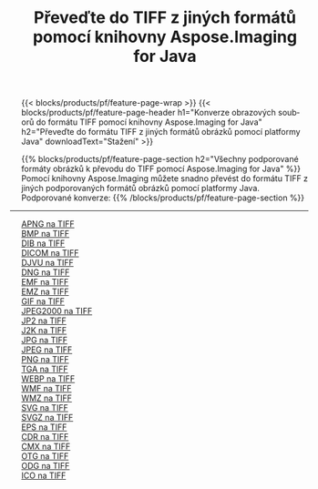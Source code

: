 ﻿---
title: Převeďte do TIFF z jiných formátů pomocí knihovny Aspose.Imaging for Java 
weight: 3920
url: /cs/java/conversion/to/tiff 
lang: cs
langdirlevel: 2
locales: zh-hans,ja,it,ru,de,es,fr,nl,id,lt,pl,pt,vi,tr,ko,zh-hant,ar,hi,th,sv,cs,uk,he
description: Pomocí Aspose.Imaging můžete převést do TIFF z jiných formátů pomocí Java
---

{{< blocks/products/pf/feature-page-wrap >}}
{{< blocks/products/pf/feature-page-header h1="Konverze obrazových souborů do formátu TIFF pomocí knihovny Aspose.Imaging for Java" h2="Převeďte do formátu TIFF z jiných formátů obrázků pomocí platformy Java" downloadText="Stažení" >}}


{{% blocks/products/pf/feature-page-section  h2="Všechny podporované formáty obrázků k převodu do TIFF pomocí Aspose.Imaging for Java" %}}
Pomocí knihovny Aspose.Imaging můžete snadno převést do formátu TIFF z jiných podporovaných formátů obrázků pomocí platformy Java.
<br/>
Podporované konverze:
{{% /blocks/products/pf/feature-page-section %}}
<div class="container-fluid productfamilypage bg-gray">
    <div class="convertypes bg-gray agp-content section">
        <div class="container">
		<hr style="margin-left:-20px;"/>
		<div class="row other-converters">
		    <div class='col-md-2 other-converter remove-lp remove-rp'><a href="/imaging/cs/java/conversion/apng-to-tiff" >APNG na TIFF</a></div>
<div class='col-md-2 other-converter remove-lp remove-rp'><a href="/imaging/cs/java/conversion/bmp-to-tiff" >BMP na TIFF</a></div>
<div class='col-md-2 other-converter remove-lp remove-rp'><a href="/imaging/cs/java/conversion/dib-to-tiff" >DIB na TIFF</a></div>
<div class='col-md-2 other-converter remove-lp remove-rp'><a href="/imaging/cs/java/conversion/dicom-to-tiff" >DICOM na TIFF</a></div>
<div class='col-md-2 other-converter remove-lp remove-rp'><a href="/imaging/cs/java/conversion/djvu-to-tiff" >DJVU na TIFF</a></div>
<div class='col-md-2 other-converter remove-lp remove-rp'><a href="/imaging/cs/java/conversion/dng-to-tiff" >DNG na TIFF</a></div>
<div class='col-md-2 other-converter remove-lp remove-rp'><a href="/imaging/cs/java/conversion/emf-to-tiff" >EMF na TIFF</a></div>
<div class='col-md-2 other-converter remove-lp remove-rp'><a href="/imaging/cs/java/conversion/emz-to-tiff" >EMZ na TIFF</a></div>
<div class='col-md-2 other-converter remove-lp remove-rp'><a href="/imaging/cs/java/conversion/gif-to-tiff" >GIF na TIFF</a></div>
<div class='col-md-2 other-converter remove-lp remove-rp'><a href="/imaging/cs/java/conversion/jpeg2000-to-tiff" >JPEG2000 na TIFF</a></div>
<div class='col-md-2 other-converter remove-lp remove-rp'><a href="/imaging/cs/java/conversion/jp2-to-tiff" >JP2 na TIFF</a></div>
<div class='col-md-2 other-converter remove-lp remove-rp'><a href="/imaging/cs/java/conversion/j2k-to-tiff" >J2K na TIFF</a></div>
<div class='col-md-2 other-converter remove-lp remove-rp'><a href="/imaging/cs/java/conversion/jpg-to-tiff" >JPG na TIFF</a></div>
<div class='col-md-2 other-converter remove-lp remove-rp'><a href="/imaging/cs/java/conversion/jpeg-to-tiff" >JPEG na TIFF</a></div>
<div class='col-md-2 other-converter remove-lp remove-rp'><a href="/imaging/cs/java/conversion/png-to-tiff" >PNG na TIFF</a></div>
<div class='col-md-2 other-converter remove-lp remove-rp'><a href="/imaging/cs/java/conversion/tga-to-tiff" >TGA na TIFF</a></div>
<div class='col-md-2 other-converter remove-lp remove-rp'><a href="/imaging/cs/java/conversion/webp-to-tiff" >WEBP na TIFF</a></div>
<div class='col-md-2 other-converter remove-lp remove-rp'><a href="/imaging/cs/java/conversion/wmf-to-tiff" >WMF na TIFF</a></div>
<div class='col-md-2 other-converter remove-lp remove-rp'><a href="/imaging/cs/java/conversion/wmz-to-tiff" >WMZ na TIFF</a></div>
<div class='col-md-2 other-converter remove-lp remove-rp'><a href="/imaging/cs/java/conversion/svg-to-tiff" >SVG na TIFF</a></div>
<div class='col-md-2 other-converter remove-lp remove-rp'><a href="/imaging/cs/java/conversion/svgz-to-tiff" >SVGZ na TIFF</a></div>
<div class='col-md-2 other-converter remove-lp remove-rp'><a href="/imaging/cs/java/conversion/eps-to-tiff" >EPS na TIFF</a></div>
<div class='col-md-2 other-converter remove-lp remove-rp'><a href="/imaging/cs/java/conversion/cdr-to-tiff" >CDR na TIFF</a></div>
<div class='col-md-2 other-converter remove-lp remove-rp'><a href="/imaging/cs/java/conversion/cmx-to-tiff" >CMX na TIFF</a></div>
<div class='col-md-2 other-converter remove-lp remove-rp'><a href="/imaging/cs/java/conversion/otg-to-tiff" >OTG na TIFF</a></div>
<div class='col-md-2 other-converter remove-lp remove-rp'><a href="/imaging/cs/java/conversion/odg-to-tiff" >ODG na TIFF</a></div>
<div class='col-md-2 other-converter remove-lp remove-rp'><a href="/imaging/cs/java/conversion/ico-to-tiff" >ICO na TIFF</a></div>
                </div>
        </div>
    </div>
</div>
<br/>

